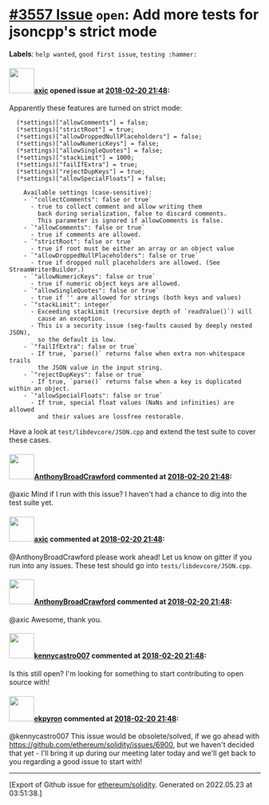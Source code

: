 # [\#3557 Issue](https://github.com/ethereum/solidity/issues/3557) `open`: Add more tests for jsoncpp's strict mode
**Labels**: `help wanted`, `good first issue`, `testing :hammer:`


#### <img src="https://avatars.githubusercontent.com/u/20340?v=4" width="50">[axic](https://github.com/axic) opened issue at [2018-02-20 21:48](https://github.com/ethereum/solidity/issues/3557):

Apparently these features are turned on strict mode:
```
  (*settings)["allowComments"] = false;
  (*settings)["strictRoot"] = true;
  (*settings)["allowDroppedNullPlaceholders"] = false;
  (*settings)["allowNumericKeys"] = false;
  (*settings)["allowSingleQuotes"] = false;
  (*settings)["stackLimit"] = 1000;
  (*settings)["failIfExtra"] = true;
  (*settings)["rejectDupKeys"] = true;
  (*settings)["allowSpecialFloats"] = false;
```

```
    Available settings (case-sensitive):
    - `"collectComments": false or true`
      - true to collect comment and allow writing them
        back during serialization, false to discard comments.
        This parameter is ignored if allowComments is false.
    - `"allowComments": false or true`
      - true if comments are allowed.
    - `"strictRoot": false or true`
      - true if root must be either an array or an object value
    - `"allowDroppedNullPlaceholders": false or true`
      - true if dropped null placeholders are allowed. (See StreamWriterBuilder.)
    - `"allowNumericKeys": false or true`
      - true if numeric object keys are allowed.
    - `"allowSingleQuotes": false or true`
      - true if '' are allowed for strings (both keys and values)
    - `"stackLimit": integer`
      - Exceeding stackLimit (recursive depth of `readValue()`) will
        cause an exception.
      - This is a security issue (seg-faults caused by deeply nested JSON),
        so the default is low.
    - `"failIfExtra": false or true`
      - If true, `parse()` returns false when extra non-whitespace trails
        the JSON value in the input string.
    - `"rejectDupKeys": false or true`
      - If true, `parse()` returns false when a key is duplicated within an object.
    - `"allowSpecialFloats": false or true`
      - If true, special float values (NaNs and infinities) are allowed 
        and their values are lossfree restorable.
```

Have a look at `test/libdevcore/JSON.cpp` and extend the test suite to cover these cases.

#### <img src="https://avatars.githubusercontent.com/u/21401?v=4" width="50">[AnthonyBroadCrawford](https://github.com/AnthonyBroadCrawford) commented at [2018-02-20 21:48](https://github.com/ethereum/solidity/issues/3557#issuecomment-383001039):

@axic Mind if I run with this issue?  I haven't had a chance to dig into the test suite yet.

#### <img src="https://avatars.githubusercontent.com/u/20340?v=4" width="50">[axic](https://github.com/axic) commented at [2018-02-20 21:48](https://github.com/ethereum/solidity/issues/3557#issuecomment-383057972):

@AnthonyBroadCrawford please work ahead! Let us know on gitter if you run into any issues. These test should go into `tests/libdevcore/JSON.cpp`.

#### <img src="https://avatars.githubusercontent.com/u/21401?v=4" width="50">[AnthonyBroadCrawford](https://github.com/AnthonyBroadCrawford) commented at [2018-02-20 21:48](https://github.com/ethereum/solidity/issues/3557#issuecomment-383067088):

@axic Awesome, thank you.

#### <img src="https://avatars.githubusercontent.com/u/8638601?v=4" width="50">[kennycastro007](https://github.com/kennycastro007) commented at [2018-02-20 21:48](https://github.com/ethereum/solidity/issues/3557#issuecomment-520276775):

Is this still open? I'm looking for something to start contributing to open source with!

#### <img src="https://avatars.githubusercontent.com/u/1347491?v=4" width="50">[ekpyron](https://github.com/ekpyron) commented at [2018-02-20 21:48](https://github.com/ethereum/solidity/issues/3557#issuecomment-520340982):

@kennycastro007 This issue would be obsolete/solved, if we go ahead with https://github.com/ethereum/solidity/issues/6900, but we haven't decided that yet - I'll bring it up during our meeting later today and we'll get back to you regarding a good issue to start with!


-------------------------------------------------------------------------------



[Export of Github issue for [ethereum/solidity](https://github.com/ethereum/solidity). Generated on 2022.05.23 at 03:51:38.]
